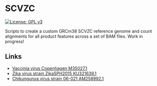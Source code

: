 # SCVZC

[![License: GPL v3](https://img.shields.io/badge/License-GPL%20v3-blue.svg)](https://www.gnu.org/licenses/gpl-3.0)

Scripts to create a custom GRCm38 SCVZC reference genome and count alignments
for all product features across a set of BAM files. Work in progress!

## Links

* [Vaccinia virus Copenhagen M35027.1](https://www.ncbi.nlm.nih.gov/nuccore/M35027.1)
* [Zika virus strain ZikaSPH2015 KU321639.1](https://www.ncbi.nlm.nih.gov/nuccore/KU321639.1)
* [Chikungunya virus strain 06-021 AM258992.1](https://www.ncbi.nlm.nih.gov/nuccore/AM258992.1)
